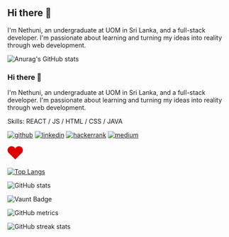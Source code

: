 ## Hi there 👋

I'm Nethuni, an undergraduate at UOM in Sri Lanka, and a full-stack developer. I'm passionate about learning and turning my ideas into reality through web development.

![Anurag's GitHub stats](https://github-readme-stats.vercel.app/api?username=nethunirajapakse&show_icons=true&theme=dracula)

### Hi there 👋
I'm Nethuni, an undergraduate at UOM in Sri Lanka, and a full-stack developer. I'm passionate about learning and turning my ideas into reality through web development.


Skills: REACT / JS / HTML / CSS / JAVA



[<img src='https://cdn.jsdelivr.net/npm/simple-icons@3.0.1/icons/github.svg' alt='github' height='40'>](https://github.com/nethunirajapakse)  [<img src='https://cdn.jsdelivr.net/npm/simple-icons@3.0.1/icons/linkedin.svg' alt='linkedin' height='40'>](https://www.linkedin.com/in/nethunirajapakse/)  [<img src='https://cdn.jsdelivr.net/npm/simple-icons@3.0.1/icons/hackerrank.svg' alt='hackerrank' height='40'>](https://www.hackerrank.com/profile/nethunirajapakse)  [<img src='https://cdn.jsdelivr.net/npm/simple-icons@3.0.1/icons/medium.svg' alt='medium' height='40'>](https://medium.com/@nethunirajapakse)  

<a href='https://docs.github.com/en/github/supporting-the-open-source-community-with-github-sponsors'><img src='https://raw.githubusercontent.com/acervenky/animated-github-badges/master/assets/sponsorbadge.gif' width='35' height='35'></a> 

[![Top Langs](https://github-readme-stats.vercel.app/api/top-langs/?username=nethunirajapakse)](https://github.com/anuraghazra/github-readme-stats)

![GitHub stats](https://github-readme-stats.vercel.app/api?username=nethunirajapakse&show_icons=true&count_private=true)  

![Vaunt Badge](https://api.vaunt.dev/v1/github/entities/nethunirajapakse/contributions?format=svg&private=true)  

![GitHub metrics](https://metrics.lecoq.io/nethunirajapakse)  

![GitHub streak stats](https://streak-stats.demolab.com/?user=nethunirajapakse)  



